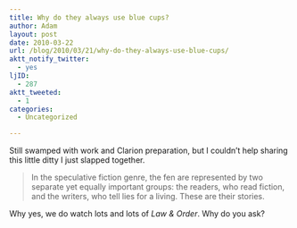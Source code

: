```yaml
---
title: Why do they always use blue cups?
author: Adam
layout: post
date: 2010-03-22
url: /blog/2010/03/21/why-do-they-always-use-blue-cups/
aktt_notify_twitter:
  - yes
ljID:
  - 287
aktt_tweeted:
  - 1
categories:
  - Uncategorized

---
```

Still swamped with work and Clarion preparation, but I couldn&#8217;t help sharing this little ditty I just slapped together.

> In the speculative fiction genre, the fen are represented by two separate yet equally important groups: the readers, who read fiction, and the writers, who tell lies for a living. These are their stories.

Why yes, we do watch lots and lots of _Law & Order_. Why do you ask?